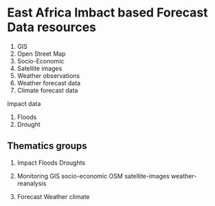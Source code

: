 # East Africa Imbact based Forecast Data resources

1. GIS
2. Open Street Map
3. Socio-Economic 
3. Satellite images
4. Weather observations
5. Weather forecast data
6. Climate forecast data

Impact data

1. Floods
2. Drought



## Thematics groups

1. Impact
    Floods
    Droughts

2. Monitoring
    GIS
    socio-economic
    OSM
    satellite-images
    weather-reanalysis

3. Forecast
    Weather
    climate





